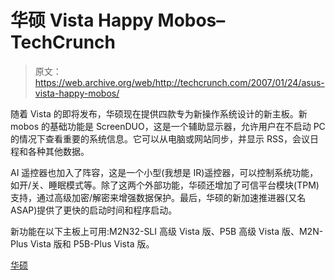 # 华硕 Vista Happy Mobos–TechCrunch

> 原文：<https://web.archive.org/web/http://techcrunch.com/2007/01/24/asus-vista-happy-mobos/>

随着 Vista 的即将发布，华硕现在提供四款专为新操作系统设计的新主板。新 mobos 的基础功能是 ScreenDUO，这是一个辅助显示器，允许用户在不启动 PC 的情况下查看重要的系统信息。它可以从电脑或网站同步，并显示 RSS，会议日程和各种其他数据。

AI 遥控器也加入了阵容，这是一个小型(我想是 IR)遥控器，可以控制系统功能，如开/关、睡眠模式等。除了这两个外部功能，华硕还增加了可信平台模块(TPM)支持，通过高级加密/解密来增强数据保护。最后，华硕的新加速推进器(又名 ASAP)提供了更快的启动时间和程序启动。

新功能在以下主板上可用:M2N32-SLI 高级 Vista 版、P5B 高级 Vista 版、M2N-Plus Vista 版和 P5B-Plus Vista 版。

[华硕](https://web.archive.org/web/20210304202251/http://www.asus.com/news_show.aspx?id=5559)